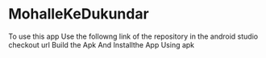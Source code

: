 # MohalleKeDukundar
To use this app
Use the followng link of the repository in the android studio checkout url 
Build the Apk
And Installthe App Using apk
